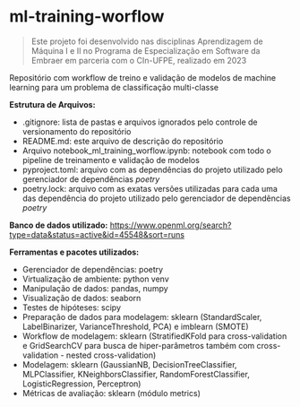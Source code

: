 # ml-training-worflow
> Este projeto foi desenvolvido nas disciplinas Aprendizagem de Máquina I e II no Programa de Especialização em Software da Embraer em parceria com o CIn-UFPE, realizado em 2023

Repositório com workflow de treino e validação de modelos de machine learning para um problema de classificação multi-classe

**Estrutura de Arquivos:**
- .gitignore: lista de pastas e arquivos ignorados pelo controle de versionamento do repositório
- README.md: este arquivo de descrição do repositório
- Arquivo notebook_ml_training_worflow.ipynb: notebook com todo o pipeline de treinamento e validação de modelos
- pyproject.toml: arquivo com as dependências do projeto utilizado pelo gerenciador de dependências *poetry*
- poetry.lock: arquivo com as exatas versões utilizadas para cada uma das dependência do projeto utilizado pelo gerenciador de dependências *poetry*

**Banco de dados utilizado:** https://www.openml.org/search?type=data&status=active&id=45548&sort=runs

**Ferramentas e pacotes utilizados:**
- Gerenciador de dependências: poetry
- Virtualização de ambiente: python venv
- Manipulação de dados: pandas, numpy
- Visualização de dados: seaborn
- Testes de hipóteses: scipy
- Preparação de dados para modelagem: sklearn (StandardScaler, LabelBinarizer, VarianceThreshold, PCA) e imblearn (SMOTE)
- Workflow de modelagem: sklearn (StratifiedKFold para cross-validation e GridSearchCV para busca de hiper-parâmetros também com cross-validation - nested cross-validation)
- Modelagem: sklearn (GaussianNB, DecisionTreeClassifier, MLPClassifier, KNeighborsClassifier, RandomForestClassifier, LogisticRegression, Perceptron)
- Métricas de avaliação: sklearn (módulo metrics)

